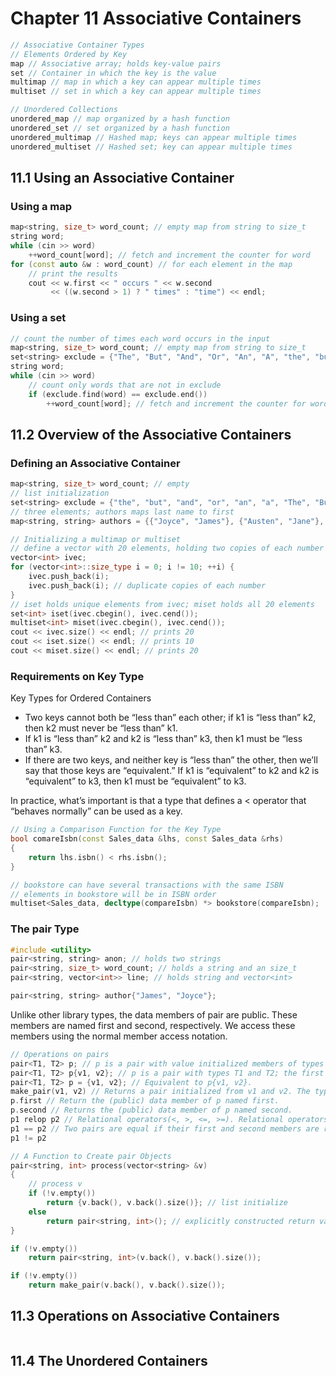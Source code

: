 # Chapter 11 Associative Containers

```cpp
// Associative Container Types
// Elements Ordered by Key
map // Associative array; holds key-value pairs
set // Container in which the key is the value
multimap // map in which a key can appear multiple times
multiset // set in which a key can appear multiple times

// Unordered Collections
unordered_map // map organized by a hash function
unordered_set // set organized by a hash function
unordered_multimap // Hashed map; keys can appear multiple times
unordered_multiset // Hashed set; key can appear multiple times
```

## 11.1 Using an Associative Container

### Using a map

```cpp
map<string, size_t> word_count; // empty map from string to size_t
string word;
while (cin >> word)
    ++word_count[word]; // fetch and increment the counter for word
for (const auto &w : word_count) // for each element in the map
    // print the results
    cout << w.first << " occurs " << w.second
         << ((w.second > 1) ? " times" : "time") << endl;
```

### Using a set

```cpp
// count the number of times each word occurs in the input
map<string, size_t> word_count; // empty map from string to size_t
set<string> exclude = {"The", "But", "And", "Or", "An", "A", "the", "but", "and", "or", "an", "a"};
string word;
while (cin >> word)
    // count only words that are not in exclude
    if (exclude.find(word) == exclude.end())
        ++word_count[word]; // fetch and increment the counter for word
```

## 11.2 Overview of the Associative Containers

### Defining an Associative Container

```cpp
map<string, size_t> word_count; // empty
// list initialization
set<string> exclude = {"the", "but", "and", "or", "an", "a", "The", "But", "And", "Or", "An", "A"};
// three elements; authors maps last name to first
map<string, string> authors = {{"Joyce", "James"}, {"Austen", "Jane"}, {"Dickens", "Charles"}};

// Initializing a multimap or multiset
// define a vector with 20 elements, holding two copies of each number from 0 to 9
vector<int> ivec;
for (vector<int>::size_type i = 0; i != 10; ++i) {
    ivec.push_back(i);
    ivec.push_back(i); // duplicate copies of each number
}
// iset holds unique elements from ivec; miset holds all 20 elements
set<int> iset(ivec.cbegin(), ivec.cend());
multiset<int> miset(ivec.cbegin(), ivec.cend());
cout << ivec.size() << endl; // prints 20
cout << iset.size() << endl; // prints 10
cout << miset.size() << endl; // prints 20
```

### Requirements on Key Type

Key Types for Ordered Containers

* Two keys cannot both be “less than” each other; if k1 is “less than” k2, then k2 must never be “less than” k1.
* If k1 is “less than” k2 and k2 is “less than” k3, then k1 must be “less than” k3.
* If there are two keys, and neither key is “less than” the other, then we’ll say that those keys are “equivalent.” If k1 is “equivalent” to k2 and k2 is “equivalent” to k3, then k1 must be “equivalent” to k3.

In practice, what’s important is that a type that defines a < operator that “behaves normally” can be used as a key.

```cpp
// Using a Comparison Function for the Key Type
bool comareIsbn(const Sales_data &lhs, const Sales_data &rhs)
{
    return lhs.isbn() < rhs.isbn();
}

// bookstore can have several transactions with the same ISBN
// elements in bookstore will be in ISBN order
multiset<Sales_data, decltype(compareIsbn) *> bookstore(compareIsbn);
```

### The pair Type

```cpp
#include <utility>
pair<string, string> anon; // holds two strings
pair<string, size_t> word_count; // holds a string and an size_t
pair<string, vector<int>> line; // holds string and vector<int>

pair<string, string> author{"James", "Joyce"};
```

Unlike other library types, the data members of pair are public. These members are named first and second, respectively. We access these members using the normal member access notation.

```cpp
// Operations on pairs
pair<T1, T2> p; // p is a pair with value initialized members of types T1 and T2, respectively.
pair<T1, T2> p{v1, v2}; // p is a pair with types T1 and T2; the first and second members are initialized from v1 and v2, respectively.
pair<T1, T2> p = {v1, v2}; // Equivalent to p{v1, v2}.
make_pair(v1, v2) // Returns a pair initialized from v1 and v2. The type of the pair is inferred from the types of v1 and v2.
p.first // Return the (public) data member of p named first.
p.second // Returns the (public) data member of p named second.
p1 relop p2 // Relational operators(<, >, <=, >=). Relational operators are defined as dictionary ordering: For example, p1 < p2 is true if p1.first < p2.first or if !(p2.first < p1.first) && p1.second < p2.second. Uses the element's < operator.
p1 == p2 // Two pairs are equal if their first and second members are respectively equal. Uses the element's == operator.
p1 != p2
```

```cpp
// A Function to Create pair Objects
pair<string, int> process(vector<string> &v)
{
    // process v
    if (!v.empty())
        return {v.back(), v.back().size()}; // list initialize
    else
        return pair<string, int>(); // explicitly constructed return value
}

if (!v.empty())
    return pair<string, int>(v.back(), v.back().size());

if (!v.empty())
    return make_pair(v.back(), v.back().size());
```

## 11.3 Operations on Associative Containers

```cpp

```

## 11.4 The Unordered Containers

```cpp

```